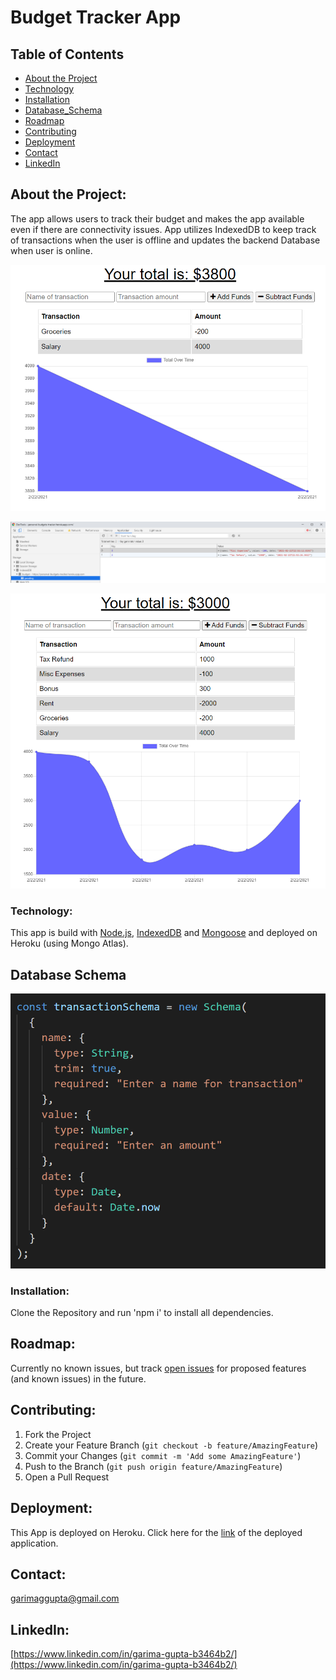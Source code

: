 # Budget Tracker App

## Table of Contents

* [About the Project](#about-the-project)
* [Technology](#Technology)
* [Installation](#installation)
* [Database_Schema](#database-schema)
* [Roadmap](#roadmap)
* [Contributing](#contributing)
* [Deployment](#Deployment)
* [Contact](#contact)
* [LinkedIn](#LinkedIn)


## About the Project:
The app allows users to track their budget and makes the app available even if there are connectivity issues. App utilizes IndexedDB to keep track of transactions when the user is offline and updates the backend Database when user is online.

![Screenshot1](screenshot1.PNG)

![Screenshot2](screenshot2.PNG)

![Screenshot3](screenshot3.PNG)

### Technology:
This app is build with [Node.js](https://nodejs.org/en/), [IndexedDB](https://developer.mozilla.org/en-US/docs/Web/API/IndexedDB_API) and [Mongoose](https://www.npmjs.com/package/mongoose) and deployed on Heroku (using Mongo Atlas).

## Database Schema

![database_schema](schema.PNG)

### Installation:
Clone the Repository and run 'npm i' to install all dependencies.

## Roadmap:
Currently no known issues, but track [open issues](https://github.com/garimaggupta/Budget_Tracker/issues) for proposed features (and known issues) in the future.  
  
## Contributing:

1. Fork the Project
2. Create your Feature Branch (`git checkout -b feature/AmazingFeature`)
3. Commit your Changes (`git commit -m 'Add some AmazingFeature'`)
4. Push to the Branch (`git push origin feature/AmazingFeature`)
5. Open a Pull Request

## Deployment:
This App is deployed on Heroku. Click here for the [link](https://personal-budgets-tracker.herokuapp.com/) of the deployed application.

## Contact:
garimaggupta@gmail.com

## LinkedIn:
[https://www.linkedin.com/in/garima-gupta-b3464b2/](https://www.linkedin.com/in/garima-gupta-b3464b2/)
